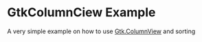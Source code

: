 # GtkColumnCiew Example

A very simple example on how to use [Gtk.ColumnView](https://docs.gtk.org/gtk4/class.ColumnView.html) and sorting
